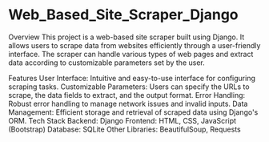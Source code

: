 # Web_Based_Site_Scraper_Django
Overview
This project is a web-based site scraper built using Django. It allows users to scrape data from websites efficiently through a user-friendly interface. The scraper can handle various types of web pages and extract data according to customizable parameters set by the user.

Features
User Interface: Intuitive and easy-to-use interface for configuring scraping tasks.
Customizable Parameters: Users can specify the URLs to scrape, the data fields to extract, and the output format.
Error Handling: Robust error handling to manage network issues and invalid inputs.
Data Management: Efficient storage and retrieval of scraped data using Django's ORM.
Tech Stack
Backend: Django
Frontend: HTML, CSS, JavaScript (Bootstrap)
Database: SQLite
Other Libraries: BeautifulSoup, Requests
